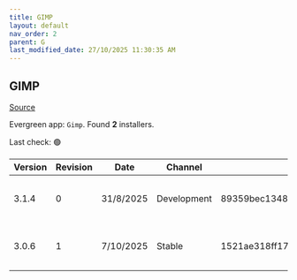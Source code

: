 ```yaml
---
title: GIMP
layout: default
nav_order: 2
parent: G
last_modified_date: 27/10/2025 11:30:35 AM
---
```


## GIMP

[Source](https://www.gimp.org/)

Evergreen app: `Gimp`. Found **2** installers.

Last check: 🟢

| Version | Revision | Date      | Channel     | Sha256                                                           | URI                                                                                                                                                        |
| ------- | -------- | --------- | ----------- | ---------------------------------------------------------------- | ---------------------------------------------------------------------------------------------------------------------------------------------------------- |
| 3.1.4   | 0        | 31/8/2025 | Development | 89359bec1348bc19729c25b52f08111dd97b32a8c9e8b51aa117a84a76ac4476 | [https://mirrors.iu13.net/gimp/gimp/v3.1/windows/gimp-3.1.4-setup.exe](https://mirrors.iu13.net/gimp/gimp/v3.1/windows/gimp-3.1.4-setup.exe)               |
| 3.0.6   | 1        | 7/10/2025 | Stable      | 1521ae318ff176d3d428279d52ff5abdf328ddf8644b48de75684e55e1057167 | [https://paducahix.mm.fcix.net/gimp/gimp/v3.0/windows/gimp-3.0.6-setup-1.exe](https://paducahix.mm.fcix.net/gimp/gimp/v3.0/windows/gimp-3.0.6-setup-1.exe) |
